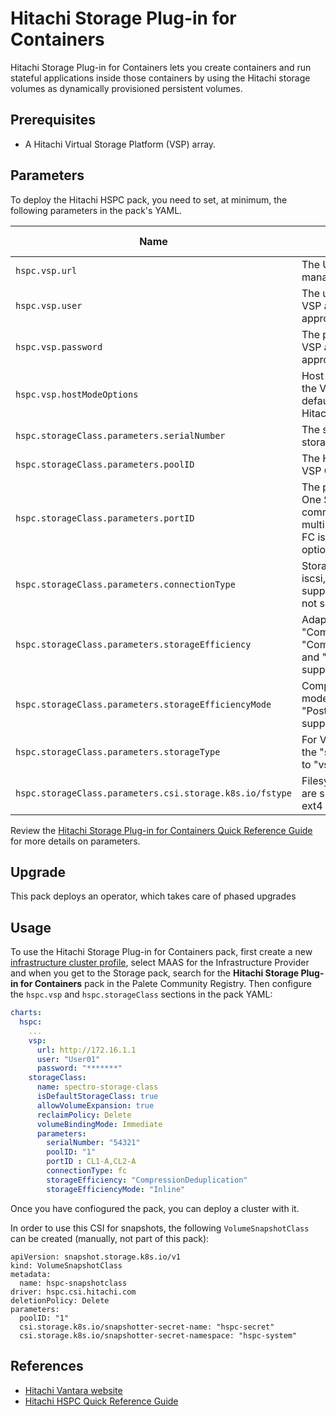 # Hitachi Storage Plug-in for Containers

Hitachi Storage Plug-in for Containers lets you create containers and run stateful applications
inside those containers by using the Hitachi storage volumes as dynamically provisioned
persistent volumes.


## Prerequisites

- A Hitachi Virtual Storage Platform (VSP) array.


## Parameters

To deploy the Hitachi HSPC pack, you need to set, at minimum, the following parameters in the pack's YAML.

| Name | Description | Type | Default Value | Required |
| --- | --- | --- | --- | --- |
| `hspc.vsp.url` | The URL of your Hitachi VSP management endpoint. | String  | - | Yes |
| `hspc.vsp.user` | The username of a Hitachi VSP account with appropriate permissions. | String  | - | Yes |
| `hspc.vsp.password` | The password of a Hitachi VSP account with appropriate permissions. | String  | - | Yes |
| `hspc.vsp.hostModeOptions` | Host Mode Options to set on the VSP. Commented by default. Do not set without Hitachi guidance | String  | - | No |
| `hspc.storageClass.parameters.serialNumber` | The serial number of the VSP storage chassis. | String  | - | Yes |
| `hspc.storageClass.parameters.poolID` | The HDP Pool ID (omit for VSP One SDS Block). | String  | - | Yes |
| `hspc.storageClass.parameters.portID` | The port ID (omit for VSP One SDS Block). Use a comma separator for multipath. If an NVMe over FC is used, don't set this option. | String  | - | Yes |
| `hspc.storageClass.parameters.connectionType` | Storage connection type. fc, iscsi, and nvme-fc are supported. Defaults to fc if not set. | String  | fc | No |
| `hspc.storageClass.parameters.storageEfficiency` | Adaptive data reduction. "Compression", "CompressionDeduplication", and "Disabled" are supported. | String  | - | Yes |
| `hspc.storageClass.parameters.storageEfficiencyMode` | Compression execution mode. "Inline" and "PostProcess" are supported. | String  | - | No |
| `hspc.storageClass.parameters.storageType` | For VSP One SDS Block, set the "storagetype" parameter to "vsp-one-sds-block". | String  | - | No |
| `hspc.storageClass.parameters.csi.storage.k8s.io/fstype` | Filesystem type, ext4 and xfs are supported. Defaults to ext4 if not set. | String  | ext4 | No |


Review the [Hitachi Storage Plug-in for Containers Quick Reference Guide](https://docs.hitachivantara.com/v/u/en-us/adapters-and-drivers/3.16.x/mk-92adptr142) for more details on parameters. 

## Upgrade

This pack deploys an operator, which takes care of phased upgrades


## Usage

To use the Hitachi Storage Plug-in for Containers pack, first create a new [infrastructure cluster profile](https://docs.spectrocloud.com/profiles/cluster-profiles/create-cluster-profiles/create-infrastructure-profile/), select MAAS for the Infrastructure Provider and when you get to the Storage pack, search for the **Hitachi Storage Plug-in for Containers** pack in the Palete Community Registry. Then configure the `hspc.vsp` and `hspc.storageClass` sections in the pack YAML:

```yaml
charts:  
  hspc:
    ...
    vsp:
      url: http://172.16.1.1
      user: "User01"
      password: "*******"
    storageClass:
      name: spectro-storage-class
      isDefaultStorageClass: true
      allowVolumeExpansion: true
      reclaimPolicy: Delete
      volumeBindingMode: Immediate
      parameters:
        serialNumber: "54321"
        poolID: "1"
        portID : CL1-A,CL2-A
        connectionType: fc
        storageEfficiency: "CompressionDeduplication"
        storageEfficiencyMode: "Inline"
```

Once you have confiogured the pack, you can deploy a cluster with it.

In order to use this CSI for snapshots, the following `VolumeSnapshotClass` can be created (manually, not part of this pack):
```
apiVersion: snapshot.storage.k8s.io/v1
kind: VolumeSnapshotClass
metadata:
  name: hspc-snapshotclass
driver: hspc.csi.hitachi.com
deletionPolicy: Delete
parameters:
  poolID: "1"
  csi.storage.k8s.io/snapshotter-secret-name: "hspc-secret"
  csi.storage.k8s.io/snapshotter-secret-namespace: "hspc-system"
```

## References

- [Hitachi Vantara website](https://www.hitachivantara.com/)
- [Hitachi HSPC Quick Reference Guide](https://docs.hitachivantara.com/v/u/en-us/adapters-and-drivers/3.16.x/mk-92adptr142)
